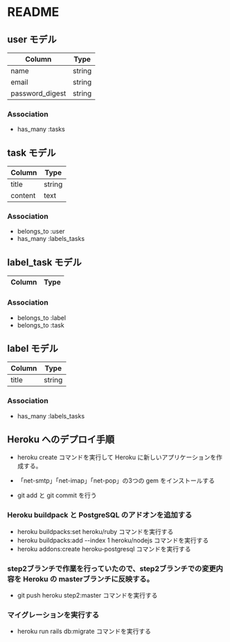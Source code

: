 # README

## user モデル
| Column             | Type   |
| ------------------ | ------ |
| name               | string |
| email              | string |
| password_digest    | string |

### Association

- has_many :tasks

## task モデル
| Column    | Type   |
| --------- | ------ |
| title     | string |
| content   | text   |

### Association

- belongs_to :user
- has_many :labels_tasks

## label_task モデル
| Column    | Type   |
| --------- | ------ |

### Association

- belongs_to :label
- belongs_to :task

## label モデル
| Column    | Type   |
| --------- | ------ |
| title     | string |

### Association

- has_many :labels_tasks

## Heroku へのデプロイ手順

- heroku create コマンドを実行して Heroku に新しいアプリケーションを作成する。
- 「net-smtp」「net-imap」「net-pop」の3つの gem をインストールする

- git add と git commit を行う

### Heroku buildpack と PostgreSQL のアドオンを追加する
- heroku buildpacks:set heroku/ruby コマンドを実行する
- heroku buildpacks:add --index 1 heroku/nodejs コマンドを実行する
- heroku addons:create heroku-postgresql コマンドを実行する

### step2ブランチで作業を行っていたので、step2ブランチでの変更内容を Heroku の masterブランチに反映する。
- git push heroku step2:master コマンドを実行する

### マイグレーションを実行する
- heroku run rails db:migrate コマンドを実行する
